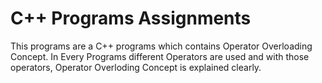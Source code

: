 # C++ Programs Assignments
This programs are a C++ programs which contains Operator Overloading Concept.
In Every Programs different Operators are used and with those operators, Operator Overloding Concept is explained clearly.
